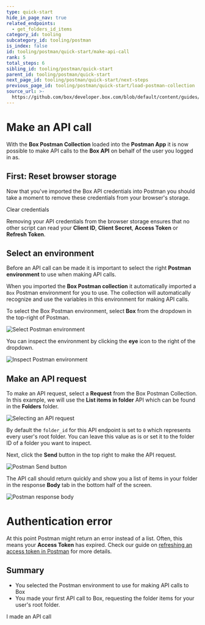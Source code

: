 ```yaml
---
type: quick-start
hide_in_page_nav: true
related_endpoints:
  - get_folders_id_items
category_id: tooling
subcategory_id: tooling/postman
is_index: false
id: tooling/postman/quick-start/make-api-call
rank: 5
total_steps: 6
sibling_id: tooling/postman/quick-start
parent_id: tooling/postman/quick-start
next_page_id: tooling/postman/quick-start/next-steps
previous_page_id: tooling/postman/quick-start/load-postman-collection
source_url: >-
  https://github.com/box/developer.box.com/blob/default/content/guides/tooling/postman/quick-start/5-make-api-call.md
---
```

<!-- alex disable postman-postwoman -->

# Make an API call

With the **Box Postman Collection** loaded into the **Postman App** it is now
possible to make API calls to the **Box API** on behalf of the user you logged
in as.

## First: Reset browser storage

Now that you've imported the Box API credentials into Postman you should take a
moment to remove these credentials from your browser's storage.

<ResetButton id='postman,credentials,observable_events'>

Clear credentials

</ResetButton>

<Message warning>

Removing your API credentials from the browser storage ensures that no other
script can read your **Client ID**, **Client Secret**, **Access Token** or
  **Refresh Token**.

</Message>

## Select an environment

Before an API call can be made it is important to select the right **Postman
environment** to use when making API calls.

When you imported the **Box Postman collection** it automatically imported a
`Box` Postman environment for you to use. The collection will automatically
recognize and use the variables in this environment for making API calls.

To select the Box Postman environment, select **Box** from the dropdown in the
top-right of Postman.

<ImageFrame border center shadow>

![Select Postman environment](./select-environment.png)

</ImageFrame>

You can inspect the environment by clicking the **eye** icon to the right of the
dropdown.

<ImageFrame border center shadow>

![Inspect Postman environment](./inspect-environment.png)

</ImageFrame>

## Make an API request

To make an API request, select a **Request** from the Box Postman Collection. In
this example, we will use the **List items in folder** API which can be found
in the **Folders** folder.

<ImageFrame border center shadow>

![Selecting an API request](./select-api-request.png)

</ImageFrame>

By default the `folder_id` for this API endpoint is set to `0` which represents
every user's root folder. You can leave this value as is or set it to the folder
ID of a folder you want to inspect.

Next, click the **Send** button in the top right to make the API request.

<ImageFrame border center shadow>

![Postman Send button](./postman-send-button.png)

</ImageFrame>

The API call should return quickly and show you a list of items
in your folder in the response **Body** tab in the bottom half of the screen.

<ImageFrame border center shadow>

![Postman response body](./postman-response-body.png)

</ImageFrame>

<Message warning>

# Authentication error

At this point Postman might return an error instead of a list. Often,
this means your **Access Token** has expired. Check our guide on [refreshing
an access token in Postman](g://tooling/postman/refresh) for more details.

</Message>

## Summary

* You selected the Postman environment to use for making API calls to Box
* You made your first API call to Box, requesting the folder items for your
  user's root folder.

<Next>

I made an API call

</Next>